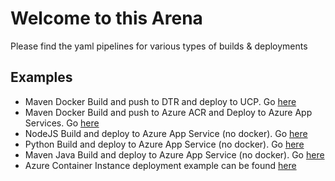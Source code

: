 # Welcome to this Arena

Please find the yaml pipelines for various types of builds & deployments

## Examples
- Maven Docker Build and push to DTR and deploy to UCP. Go [here](./01.%20maven-dtr-ucp/)
- Maven Docker Build and push to Azure ACR and Deploy to Azure App Services. Go [here](./02.%20maven-acr-azure-app-service/)
- NodeJS Build and deploy to Azure App Service (no docker). Go [here](./03.%20nodejs-native-app-service/)
- Python Build and deploy to Azure App Service (no docker). Go [here](./04.%20python-native-app-service/)
- Maven Java Build and deploy to Azure App Service (no docker). Go [here](./05.%20java-native-app-service/)
- Azure Container Instance deployment example can be found [here](./06.%20aci/)